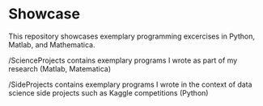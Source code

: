 Showcase
========

This repository showcases exemplary programming excercises in Python, Matlab, and Mathematica. 

/ScienceProjects contains exemplary programs I wrote as part of my research (Matlab, Matematica)

/SideProjects contains exemplary programs I wrote in the context of data science side projects such as Kaggle competitions (Python)
